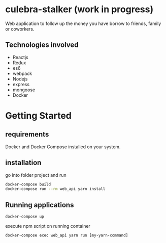 # culebra-stalker (work in progress)
Web application to follow up the money you have borrow to friends, family or coworkers.

## Technologies involved
* Reactjs
* Redux
* es6
* webpack
* Nodejs
* express
* mongoose
* Docker

# Getting Started

## requirements
Docker and Docker Compose installed on your system.

## installation
go into folder project and run

```bash
docker-compose build
docker-compose run --rm web_api yarn install
```

## Running applications
```
docker-compose up
```

execute npm script on running container
```
docker-compose exec web_api yarn run [my-yarn-command]
```
